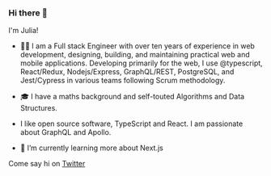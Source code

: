 ### Hi there 👋

I'm Julia!

- 👨‍💻 I am a Full stack Engineer with over ten years of experience in web development, designing, building, and maintaining practical web and mobile applications. Developing primarily for the web, I use @typescript, React/Redux, Nodejs/Express, GraphQL/REST, PostgreSQL, and Jest/Cypress in various teams following Scrum methodology.

- 🎓 I have a maths background and self-touted Algorithms and Data Structures.

- I like open source software, TypeScript and React. I am passionate about GraphQL and Apollo.

- 🌱 I’m currently learning more about Next.js

Come say hi on [Twitter](https://twitter.com/YDizhak)
